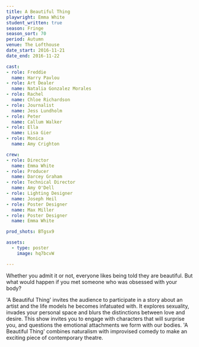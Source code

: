 ```yaml
---
title: A Beautiful Thing
playwright: Emma White
student_written: true
season: Fringe
season_sort: 70
period: Autumn
venue: The Lofthouse
date_start: 2016-11-21
date_end: 2016-11-22

cast:
- role: Freddie
  name: Harry Pavlou
- role: Art Dealer
  name: Natalia Gonzalez Morales
- role: Rachel
  name: Chloe Richardson
- role: Journalist
  name: Jess Lundholm
- role: Peter
  name: Callum Walker
- role: Ella
  name: Lisa Gier
- role: Monica
  name: Amy Crighton

crew:
- role: Director
  name: Emma White
- role: Producer
  name: Darcey Graham
- role: Technical Director
  name: Amy O'Dell
- role: Lighting Designer
  name: Joseph Heil
- role: Poster Designer
  name: Max Miller
- role: Poster Designer
  name: Emma White

prod_shots: BTgsx9

assets:
  - type: poster
    image: hq7bcvW

---
```

Whether you admit it or not, everyone likes being told they are beautiful. But what would happen if you met someone who was obsessed with your body?

'A Beautiful Thing' invites the audience to participate in a story about an artist and the life models he becomes infatuated with. It explores sexuality, invades your personal space and blurs the distinctions between love and desire. This show invites you to engage with characters that will surprise you, and questions the emotional attachments we form with our bodies. 'A Beautiful Thing' combines naturalism with improvised comedy to make an exciting piece of contemporary theatre.